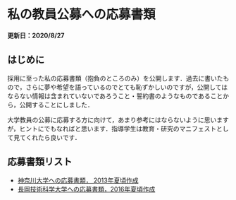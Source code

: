 # 私の教員公募への応募書類

**更新日：2020/8/27**

## はじめに

採用に至った私の応募書類（抱負のところのみ）を公開します．過去に書いたもので，さらに夢や希望を語っているのでとても恥ずかしいのですが，公開してはならない情報は含まれていないであろうこと・誓約書のようなものであることから，公開することにしました．

大学教員の公募に応募する方に向けて，あまり参考にはならないように思いますが，ヒントにでもなればと思います．指導学生は教育・研究のマニフェストとして見てくれたら良いです．

## 応募書類リスト

* [神奈川大学への応募書類， 2013年夏頃作成](./?id=others:appToJindai)
* [長岡技術科学大学への応募書類，2016年夏頃作成](./?id=others:appToNagaokaUT)

